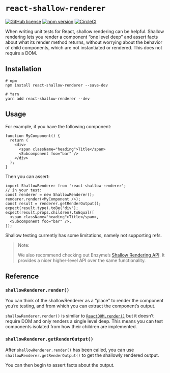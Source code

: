 `react-shallow-renderer`
========================

[![GitHub license](https://img.shields.io/badge/license-MIT-blue.svg)](https://github.com/NMinhNguyen/react-shallow-renderer/blob/master/LICENSE) [![npm version](https://img.shields.io/npm/v/react-shallow-renderer)](https://www.npmjs.com/package/react-shallow-renderer) [![CircleCI](https://img.shields.io/circleci/build/github/NMinhNguyen/react-shallow-renderer)](https://circleci.com/gh/NMinhNguyen/react-shallow-renderer/tree/master)

When writing unit tests for React, shallow rendering can be helpful. Shallow rendering lets you render a component “one level deep” and assert facts about what its render method returns, without worrying about the behavior of child components, which are not instantiated or rendered. This does not require a DOM.

Installation
------------

    # npm
    npm install react-shallow-renderer --save-dev

    # Yarn
    yarn add react-shallow-renderer --dev

Usage
-----

For example, if you have the following component:

    function MyComponent() {
      return (
        <div>
          <span className="heading">Title</span>
          <Subcomponent foo="bar" />
        </div>
      );
    }

Then you can assert:

    import ShallowRenderer from 'react-shallow-renderer';
    // in your test:
    const renderer = new ShallowRenderer();
    renderer.render(<MyComponent />);
    const result = renderer.getRenderOutput();
    expect(result.type).toBe('div');
    expect(result.props.children).toEqual([
      <span className="heading">Title</span>,
      <Subcomponent foo="bar" />,
    ]);

Shallow testing currently has some limitations, namely not supporting refs.

> Note:
>
> We also recommend checking out Enzyme’s [Shallow Rendering API](https://airbnb.io/enzyme/docs/api/shallow.html). It provides a nicer higher-level API over the same functionality.

Reference
---------

### `shallowRenderer.render()`

You can think of the shallowRenderer as a “place” to render the component you’re testing, and from which you can extract the component’s output.

`shallowRenderer.render()` is similar to [`ReactDOM.render()`](https://reactjs.org/docs/react-dom.html#render) but it doesn’t require DOM and only renders a single level deep. This means you can test components isolated from how their children are implemented.

### `shallowRenderer.getRenderOutput()`

After `shallowRenderer.render()` has been called, you can use `shallowRenderer.getRenderOutput()` to get the shallowly rendered output.

You can then begin to assert facts about the output.

